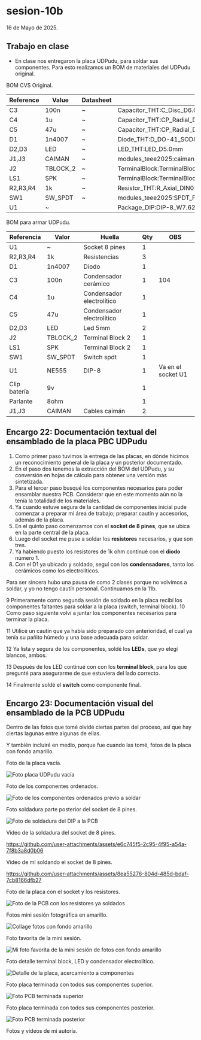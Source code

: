 # sesion-10b

16 de Mayo de 2025.

## Trabajo en clase

- En clase nos entregaron la placa UDPudu, para soldar sus componentes. Para esto realizamos un BOM de materiales del UDPudu original.

BOM CVS Original.

|Reference|Value                        |Datasheet|Footprint                                    |Qty|DNP|
|---------|-----------------------------|---------|---------------------------------------------|---|---|
|C3       |100n                         |~        |Capacitor_THT:C_Disc_D6.0mm_W2.5mm_P5.00mm   |1  |   |
|C4       |1u                           |~        |Capacitor_THT:CP_Radial_D6.3mm_P2.50mm       |1  |   |
|C5       |47u                          |~        |Capacitor_THT:CP_Radial_D6.3mm_P2s.50mm       |1  |   |
|D1       |1n4007                       |~        |Diode_THT:D_DO-41_SOD81_P10.16mm_Horizontal  |1  |   |
|D2,D3    |LED                          |~        |LED_THT:LED_D5.0mm                           |2  |   |
|J1,J3    |CAIMAN                       |~        |modules_teee2025:caiman                      |2  |   |
|J2       |TBLOCK_2                     |~        |TerminalBlock:TerminalBlock_MaiXu_MX126-5.0-02P_1x02_P5.00mm|1  |   |
|LS1      |SPK                          |~        |TerminalBlock:TerminalBlock_MaiXu_MX126-5.0-02P_1x02_P5.00mm|1  |   |
|R2,R3,R4 |1k                           |~        |Resistor_THT:R_Axial_DIN0207_L6.3mm_D2.5mm_P10.16mm_Horizontal|3  |   |
|SW1      |SW_SPDT                      |~        |modules_teee2025:SPDT_PCB_small_P2.5mm       |1  |   |
|U1       |~                            |         |Package_DIP:DIP-8_W7.62mm_Socket_LongPads    |1  |   |

BOM para armar UDPudu.

|Referencia  |Valor   |Huella                   |Qty|OBS               |
|------------|--------|-------------------------|---|------------------|
|U1          |~       |Socket 8 pines           |1  |                  |
|R2,R3,R4    |1k      |Resistencias             |3  |                  |
|D1          |1n4007  |Diodo                    |1  |                  |
|C3          |100n    |Condensador cerámico     |1  |104               |
|C4          |1u      |Condensador electrolítico|1  |                  |
|C5          |47u     |Condensador electrolítico|1  |                  |
|D2,D3       |LED     |Led 5mm                  |2  |                  |
|J2          |TBLOCK_2|Terminal Block 2         |1  |                  |
|LS1         |SPK     |Terminal Block 2         |1  |                  |
|SW1         |SW_SPDT |Switch spdt              |1  |                  |
|U1          |NE555   |DIP-8                    |1  |Va en el socket U1|
|Clip batería|9v      |                         |1  |                  |
|Parlante    |8ohm    |                         |1  |                  |
|J1,J3       |CAIMAN  |Cables caimán            |2  |                  |

## Encargo 22: Documentación textual del ensamblado de la placa PBC UDPudu

 1. Como primer paso tuvimos la entrega de las placas, en dónde hicimos un reconocimiento general de la placa y un posterior documentado.
 2. En el paso dos tenemos la extracción del BOM del UDPudu, y su conversión en hojas de cálculo para obtener una versión más sintetizada.
 3. Para el tercer paso busqué los componentes necesarios para poder ensamblar nuestra PCB. Considerar que en este momento aún no  la tenía la totalidad de los materiales.
 4. Ya cuando estuve segura de la cantidad de componentes inicial pude comenzar a preparar mi área de trabajo; preparar cautín y accesorios, además de la placa.
 5. En el quinto paso comenzamos con el **socket de 8 pines**, que se ubica en la parte central de la placa.
 6. Luego del socket me puse a soldar los **resistores** necesarios, y que son tres.
 7. Ya habiendo puesto los resistores de 1k ohm continué con el **diodo** número 1.
 8. Con el D1 ya ubicado y soldado, seguí con los **condensadores**, tanto los cerámicos como los electrolíticos.

Para ser sincera hubo una pausa de como 2 clases porque no volvímos a soldar, y yo no tengo cautín personal. Continuamos en la 11b.

9 Primeramente como segunda sesión de soldado en la placa recibí los componentes faltantes para soldar a la placa (switch, terminal block).
10 Como paso siguiente volví a juntar los componentes necesarios para terminar la placa.

11 Utilicé un cautín que ya había sido preparado con anterioridad, el cual ya tenía su pañito húmedo y una base adecuada para soldar.

12 Ya lista y segura de los componentes, soldé los **LEDs**, que yo elegí blancos, ambos.

13 Después de los LED continué con con los **terminal block**, para los que pregunté para asegurarme de que estuviera del lado correcto.

14 Finalmente soldé el **switch** como componente final.

## Encargo 23: Documentación visual del ensamblado de la PCB UDPudu

Dentro de las fotos que tomé olvidé ciertas partes del proceso, así que hay ciertas lagunas entre algunas de ellas.

Y también incluiré en medio, porque fue cuando las tomé, fotos de la placa con fondo amarillo.

Foto de la placa vacía.

![Foto placa UDPudu vacía](./archivos/placa.jpeg)

Foto de los componentes ordenados.

![Foto de los componentes ordenados previo a soldar](./archivos/foto_componentes.jpg)

Foto soldadura parte posterior del socket de 8 pines.

![Foto de soldadura del DIP a la PCB](./archivos/soldadura_8_pines.jpg)

Video de la soldadura del socket de 8 pines.

<https://github.com/user-attachments/assets/e6c745f5-2c95-4f95-a54a-7f8b3a8d0b06>

Video de mí soldando el socket de 8 pines.

<https://github.com/user-attachments/assets/8ea55276-804d-485d-bdaf-7cb8166dfb27>

Foto de la placa con el socket y los resistores.

![Foto de la PCB con los resistores ya soldados](./archivos/placa_resistores.jpg)

Fotos mini sesión fotográfica en amarillo.

![Collage fotos con fondo amarillo](./archivos/collage_amarillo.jpg)

Foto favorita de la mini sesión.

![Mi foto favorita de la mini sesión de fotos con fondo amarillo](./archivos/fondo_amarillo_1.jpg)

Foto detalle terminal block, LED y condensador electrolítico.

![Detalle de la placa, acercamiento a componentes](./archivos/detalles.jpg)

Foto placa terminada con todos sus componentes superior.

![Foto PCB terminada superior](./archivos/placa_terminada_superior.jpg)

Foto placa terminada con todos sus componentes posterior.

![Foto PCB terminada posterior](./archivos/placa_terminada_posterior.jpg)

Fotos y vídeos de mi autoría.

